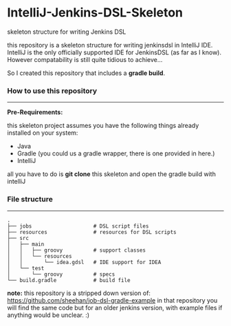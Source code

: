 # IntelliJ-Jenkins-DSL-Skeleton
skeleton structure for writing Jenkins DSL


this repository is a skeleton structure for writing jenkinsdsl in IntelliJ IDE.
IntelliJ is the only officially supported IDE for JenkinsDSL (as far as I know). 
However compatability is still quite tidious to achieve...

So I created this repository that includes a **gradle build**. 


### How to use this repository
------------------------------

**Pre-Requirements:**

this skeleton project assumes you have the following things already installed on your system:

* Java
* Gradle (you could us a gradle wrapper, there is one provided in here.)
* IntelliJ

all you have to do is **git clone** this skeleton and open the gradle build with intelliJ



### File structure
------------------

    .
    ├── jobs                    # DSL script files
    ├── resources               # resources for DSL scripts
    ├── src
    │   ├── main
    │   │   ├── groovy          # support classes
    │   │   └── resources
    │   │       └── idea.gdsl   # IDE support for IDEA
    │   └── test
    │       └── groovy          # specs
    └── build.gradle            # build file



**note:** this repository is a stripped down version of: https://github.com/sheehan/job-dsl-gradle-example
in that repository you will find the same code but for an older jenkins version, with example files if anything would be unclear. :) 
